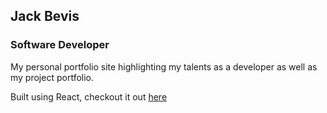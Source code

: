 ## Jack Bevis

### Software Developer

My personal portfolio site highlighting my talents as a developer as well as my project portfolio.

Built using React, checkout it out [here](https://jbevis.github.io/portfolio-site/)
